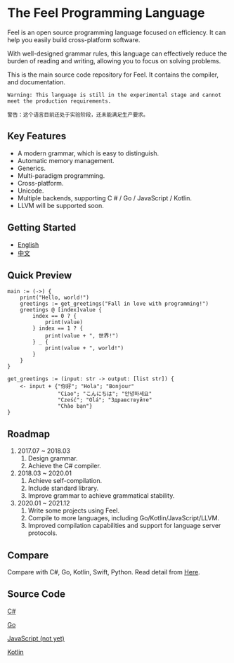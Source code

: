 # The Feel Programming Language

Feel is an open source programming language focused on efficiency. It can help you easily build cross-platform software.

With well-designed grammar rules, this language can effectively reduce the burden of reading and writing, allowing you to focus on solving problems.

This is the main source code repository for Feel. It contains the compiler, and documentation.

`Warning: This language is still in the experimental stage and cannot meet the production requirements. `

`警告：这个语言目前还处于实验阶段，还未能满足生产要求。`

## Key Features
- A modern grammar, which is easy to distinguish.
- Automatic memory management.
- Generics.
- Multi-paradigm programming.
- Cross-platform.
- Unicode.
- Multiple backends, supporting C # / Go / JavaScript / Kotlin.
- LLVM will be supported soon.

## Getting Started
- [English](./book-en/document.md)
- [中文](./book-zh/document.md)

## Quick Preview

```
main := (->) {
    print("Hello, world!")
    greetings := get_greetings("Fall in love with programming!")
    greetings @ [index]value {
        index == 0 ? {
            print(value)
        } index == 1 ? {
            print(value + ", 世界!")
        } _ {
            print(value + ", world!")
        }
    }
}

get_greetings := (input: str -> output: [list str]) {
    <- input + {"你好"; "Hola"; "Bonjour"
                "Ciao"; "こんにちは"; "안녕하세요"
                "Cześć"; "Olá"; "Здравствуйте"
                "Chào bạn"}
}
```

## Roadmap
1. 2017.07 ~ 2018.03 
    1. Design grammar.
    1. Achieve the C# compiler.
1. 2018.03 ~ 2020.01
    1. Achieve self-compilation.
    1. Include standard library.
    1. Improve grammar to achieve grammatical stability.
1. 2020.01 ~ 2021.12
    1. Write some projects using Feel.
    1. Compile to more languages, including Go/Kotlin/JavaScript/LLVM.
    1. Improved compilation capabilities and support for language server protocols.

## Compare
Compare with C#, Go, Kotlin, Swift, Python.
Read detail from [Here](./Compare.md).  
## Source Code
[C#](https://github.com/kulics-works/feel-csharp)

[Go](https://github.com/kulics-works/feel-go)

[JavaScript (not yet)](https://github.com/kulics-works/feel-javascript)

[Kotlin](https://github.com/kulics-works/feel-kotlin)
